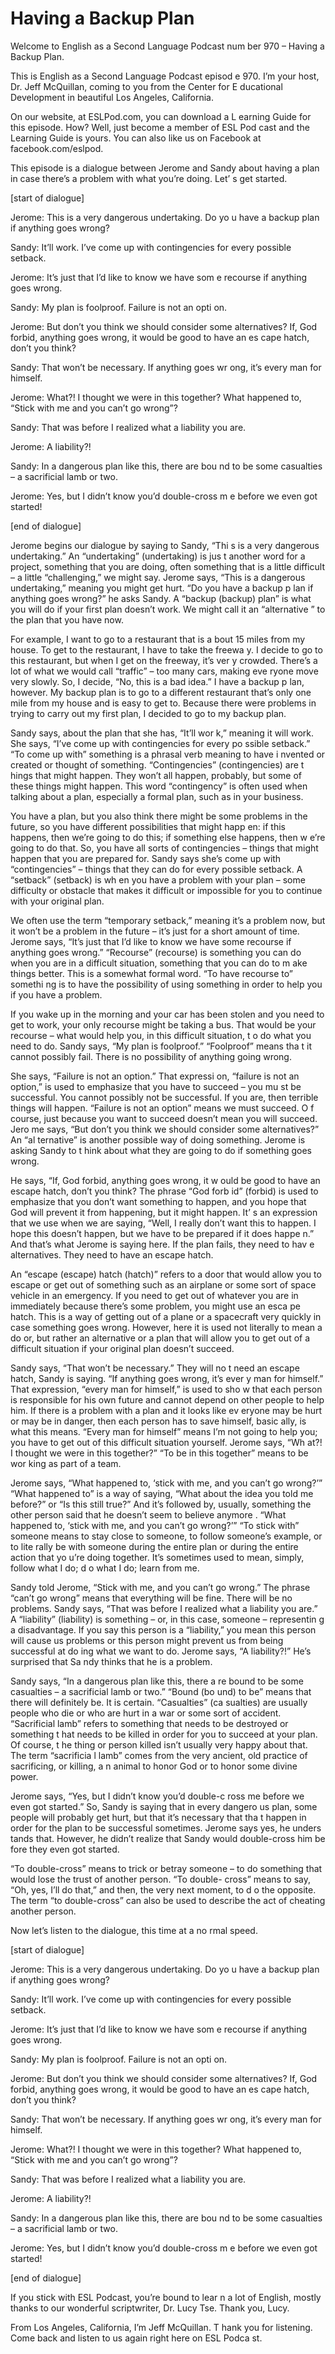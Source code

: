 # Having a Backup Plan

Welcome to English as a Second Language Podcast num ber 970 – Having a Backup Plan.  

This is English as a Second Language Podcast episod e 970. I’m your host, Dr. Jeff McQuillan, coming to you from the Center for E ducational Development in beautiful Los Angeles, California.  

On our website, at ESLPod.com, you can download a L earning Guide for this episode. How? Well, just become a member of ESL Pod cast and the Learning Guide is yours. You can also like us on Facebook at  facebook.com/eslpod.  

This episode is a dialogue between Jerome and Sandy  about having a plan in case there’s a problem with what you’re doing. Let’ s get started.  

[start of dialogue] 

Jerome: This is a very dangerous undertaking. Do yo u have a backup plan if anything goes wrong? 

Sandy: It’ll work. I’ve come up with contingencies for every possible setback.  

Jerome: It’s just that I’d like to know we have som e recourse if anything goes wrong. 

Sandy: My plan is foolproof. Failure is not an opti on. 

Jerome: But don’t you think we should consider some  alternatives? If, God forbid, anything goes wrong, it would be good to have an es cape hatch, don’t you think? 

Sandy: That won’t be necessary. If anything goes wr ong, it’s every man for himself. 

Jerome: What?! I thought we were in this together? What happened to, “Stick with me and you can’t go wrong”? 

Sandy: That was before I realized what a liability you are.  

Jerome: A liability?! 

Sandy: In a dangerous plan like this, there are bou nd to be some casualties – a sacrificial lamb or two. 

Jerome: Yes, but I didn’t know you’d double-cross m e before we even got started! 

[end of dialogue] 

Jerome begins our dialogue by saying to Sandy, “Thi s is a very dangerous undertaking.” An “undertaking” (undertaking) is jus t another word for a project, something that you are doing, often something that is a little difficult – a little “challenging,” we might say. Jerome says, “This is a dangerous undertaking,” meaning you might get hurt. “Do you have a backup p lan if anything goes wrong?” he asks Sandy. A “backup (backup) plan” is what you will do if your first plan doesn’t work. We might call it an “alternative ” to the plan that you have now.  

For example, I want to go to a restaurant that is a bout 15 miles from my house. To get to the restaurant, I have to take the freewa y. I decide to go to this restaurant, but when I get on the freeway, it’s ver y crowded. There’s a lot of what we would call “traffic” – too many cars, making eve ryone move very slowly. So, I decide, “No, this is a bad idea.” I have a backup p lan, however. My backup plan is to go to a different restaurant that’s only one mile from my house and is easy to get to. Because there were problems in trying to  carry out my first plan, I decided to go to my backup plan.  

Sandy says, about the plan that she has, “It’ll wor k,” meaning it will work. She says, “I’ve come up with contingencies for every po ssible setback.” “To come up with” something is a phrasal verb meaning to have i nvented or created or thought of something. “Contingencies” (contingencies) are t hings that might happen. They won’t all happen, probably, but some of these things might happen. This word “contingency” is often used when talking about  a plan, especially a formal plan, such as in your business.  

You have a plan, but you also think there might be some problems in the future, so you have different possibilities that might happ en: if this happens, then we’re going to do this; if something else happens, then w e’re going to do that. So, you have all sorts of contingencies – things that might  happen that you are prepared for. Sandy says she’s come up with “contingencies” – things that they can do for every possible setback. A “setback” (setback) is wh en you have a problem with your plan – some difficulty or obstacle that makes it difficult or impossible for you to continue with your original plan. 

We often use the term “temporary setback,” meaning it’s a problem now, but it won’t be a problem in the future – it’s just for a short amount of time. Jerome says, “It’s just that I’d like to know we have some  recourse if anything goes wrong.” “Recourse” (recourse) is something you can do when you are in a difficult situation, something that you can do to m ake things better. This is a somewhat formal word. “To have recourse to” somethi ng is to have the possibility of using something in order to help you if you have  a problem.  

If you wake up in the morning and your car has been  stolen and you need to get to work, your only recourse might be taking a bus. That would be your recourse – what would help you, in this difficult situation, t o do what you need to do. Sandy says, “My plan is foolproof.” “Foolproof” means tha t it cannot possibly fail. There is no possibility of anything going wrong.  

She says, “Failure is not an option.” That expressi on, “failure is not an option,” is used to emphasize that you have to succeed – you mu st be successful. You cannot possibly not be successful. If you are, then  terrible things will happen. “Failure is not an option” means we must succeed. O f course, just because you want to succeed doesn’t mean you will succeed. Jero me says, “But don’t you think we should consider some alternatives?” An “al ternative” is another possible way of doing something. Jerome is asking Sandy to t hink about what they are going to do if something goes wrong.  

He says, “If, God forbid, anything goes wrong, it w ould be good to have an escape hatch, don’t you think? The phrase “God forb id” (forbid) is used to emphasize that you don’t want something to happen, and you hope that God will prevent it from happening, but it might happen. It’ s an expression that we use when we are saying, “Well, I really don’t want this  to happen. I hope this doesn’t happen, but we have to be prepared if it does happe n.” And that’s what Jerome is saying here. If the plan fails, they need to hav e alternatives. They need to have an escape hatch.  

An “escape (escape) hatch (hatch)” refers to a door  that would allow you to escape or get out of something such as an airplane or some sort of space vehicle in an emergency. If you need to get out of whatever  you are in immediately because there’s some problem, you might use an esca pe hatch. This is a way of getting out of a plane or a spacecraft very quickly  in case something goes wrong. However, here it is used not literally to mean a do or, but rather an alternative or a plan that will allow you to get out of a difficult situation if your original plan doesn’t succeed.  

Sandy says, “That won’t be necessary.” They will no t need an escape hatch, Sandy is saying. “If anything goes wrong, it’s ever y man for himself.” That expression, “every man for himself,” is used to sho w that each person is responsible for his own future and cannot depend on  other people to help him. If there is a problem with a plan and it looks like ev eryone may be hurt or may be in danger, then each person has to save himself, basic ally, is what this means. “Every man for himself” means I’m not going to help  you; you have to get out of this difficult situation yourself. Jerome says, “Wh at?! I thought we were in this together?” “To be in this together” means to be wor king as part of a team.  

Jerome says, “What happened to, ‘stick with me, and  you can’t go wrong?’” “What happened to” is a way of saying, “What about the idea you told me before?” or “Is this still true?” And it’s followed  by, usually, something the other person said that he doesn’t seem to believe anymore . “What happened to, ‘stick with me, and you can’t go wrong?’” “To stick with” someone means to stay close to someone, to follow someone’s example, or to lite rally be with someone during the entire plan or during the entire action that yo u’re doing together. It’s sometimes used to mean, simply, follow what I do; d o what I do; learn from me. 

Sandy told Jerome, “Stick with me, and you can’t go  wrong.” The phrase “can’t go wrong” means that everything will be fine. There  will be no problems. Sandy says, “That was before I realized what a liability you are.” A “liability” (liability) is something – or, in this case, someone – representin g a disadvantage. If you say this person is a “liability,” you mean this person will cause us problems or this person might prevent us from being successful at do ing what we want to do. Jerome says, “A liability?!” He’s surprised that Sa ndy thinks that he is a problem.  

Sandy says, “In a dangerous plan like this, there a re bound to be some casualties – a sacrificial lamb or two.” “Bound (bo und) to be” means that there will definitely be. It is certain. “Casualties” (ca sualties) are usually people who die or who are hurt in a war or some sort of accident. “Sacrificial lamb” refers to something that needs to be destroyed or something t hat needs to be killed in order for you to succeed at your plan. Of course, t he thing or person killed isn’t usually very happy about that. The term “sacrificia l lamb” comes from the very ancient, old practice of sacrificing, or killing, a n animal to honor God or to honor some divine power.  

Jerome says, “Yes, but I didn’t know you’d double-c ross me before we even got started.” So, Sandy is saying that in every dangero us plan, some people will probably get hurt, but that it’s necessary that tha t happen in order for the plan to be successful sometimes. Jerome says yes, he unders tands that. However, he didn’t realize that Sandy would double-cross him be fore they even got started.   

 “To double-cross” means to trick or betray someone – to do something that would lose the trust of another person. “To double- cross” means to say, “Oh, yes, I’ll do that,” and then, the very next moment, to d o the opposite. The term “to double-cross” can also be used to describe the act of cheating another person.  

Now let’s listen to the dialogue, this time at a no rmal speed.  

[start of dialogue] 

Jerome: This is a very dangerous undertaking. Do yo u have a backup plan if anything goes wrong? 

Sandy: It’ll work. I’ve come up with contingencies for every possible setback.  

Jerome: It’s just that I’d like to know we have som e recourse if anything goes wrong. 

Sandy: My plan is foolproof. Failure is not an opti on. 

Jerome: But don’t you think we should consider some  alternatives? If, God forbid, anything goes wrong, it would be good to have an es cape hatch, don’t you think? 

Sandy: That won’t be necessary. If anything goes wr ong, it’s every man for himself. 

Jerome: What?! I thought we were in this together? What happened to, “Stick with me and you can’t go wrong”? 

Sandy: That was before I realized what a liability you are.  

Jerome: A liability?! 

Sandy: In a dangerous plan like this, there are bou nd to be some casualties – a sacrificial lamb or two. 

Jerome: Yes, but I didn’t know you’d double-cross m e before we even got started! 

[end of dialogue] 

 If you stick with ESL Podcast, you’re bound to lear n a lot of English, mostly thanks to our wonderful scriptwriter, Dr. Lucy Tse.  Thank you, Lucy. 

From Los Angeles, California, I’m Jeff McQuillan. T hank you for listening. Come back and listen to us again right here on ESL Podca st. 

